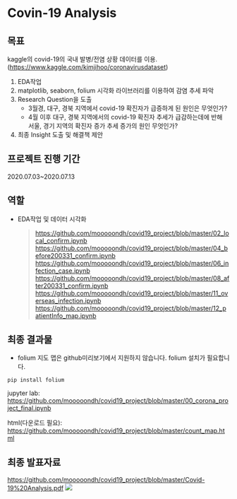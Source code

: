 Covin-19 Analysis
================
목표
----------
kaggle의 covid-19의 국내 발병/전염 상황 데이터를 이용.
(https://www.kaggle.com/kimjihoo/coronavirusdataset)
1. EDA작업
2. matplotlib, seaborn, folium 시각화 라이브러리를 이용하여 감염 추세 파악
3. Research Question을 도출
    * 3월경, 대구, 경북 지역에서 covid-19 확진자가 급증하게 된 원인은 무엇인가?
    * 4월 이후 대구, 경북 지역에서의 covid-19 확진자 추세가 급감하는데에 반해 서울, 경기 지역의 확진자 증가 추세 증가의 원인 무엇인가?
4. 최종 Insight 도출 및 해결책 제안

프로젝트 진행 기간
----------
2020.07.03~2020.07.13

역할
----------
* EDA작업 및 데이터 시각화
  > https://github.com/mooooondh/covid19_project/blob/master/02_local_confirm.ipynb
  > https://github.com/mooooondh/covid19_project/blob/master/04_before200331_confirm.ipynb
  > https://github.com/mooooondh/covid19_project/blob/master/06_infection_case.ipynb
  > https://github.com/mooooondh/covid19_project/blob/master/08_after200331_confirm.ipynb
  > https://github.com/mooooondh/covid19_project/blob/master/11_overseas_infection.ipynb
  > https://github.com/mooooondh/covid19_project/blob/master/12_patientInfo_map.ipynb

최종 결과물
----------
* folium 지도 맵은 github미리보기에서 지원하지 않습니다. folium 설치가 필요합니다.
```
pip install folium
```
jupyter lab: https://github.com/mooooondh/covid19_project/blob/master/00_corona_project_final.ipynb

html(다운로드 필요): https://github.com/mooooondh/covid19_project/blob/master/count_map.html

최종 발표자료
----------
https://github.com/mooooondh/covid19_project/blob/master/Covid-19%20Analysis.pdf
<img src= "https://user-images.githubusercontent.com/25631105/93977424-6c884800-fdb5-11ea-825f-6e8b6c5f5918.png">
